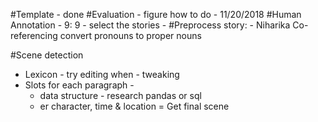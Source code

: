 #Template - done
#Evaluation - figure how to do - 11/20/2018
#Human Annotation - 9: 9 - select the stories - 
#Preprocess story: - Niharika
 Co-referencing convert pronouns to proper nouns
 
#Scene detection
  - Lexicon - try editing when - tweaking
  - Slots for each paragraph - 
      - data structure - research pandas or sql
      - er character, time & location 
  = Get final scene 
  
  
